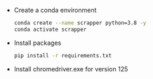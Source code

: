 - Create a conda environment
  ```bash
  conda create --name scrapper python=3.8 -y
  conda activate scrapper
  ```
- Install packages
    ```bash
    pip install -r requirements.txt
    ```
- Install chromedriver.exe for version 125 